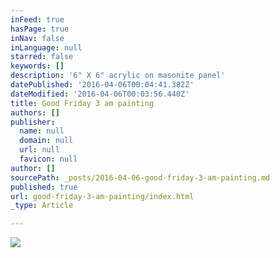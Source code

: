 ```yaml
---
inFeed: true
hasPage: true
inNav: false
inLanguage: null
starred: false
keywords: []
description: '6" X 6" acrylic on masonite panel'
datePublished: '2016-04-06T00:04:41.382Z'
dateModified: '2016-04-06T00:03:56.440Z'
title: Good Friday 3 am painting
authors: []
publisher:
  name: null
  domain: null
  url: null
  favicon: null
author: []
sourcePath: _posts/2016-04-06-good-friday-3-am-painting.md
published: true
url: good-friday-3-am-painting/index.html
_type: Article

---
```

![](https://the-grid-user-content.s3-us-west-2.amazonaws.com/cf520424-87a2-44ef-8b5f-5138b602fbab.jpg)